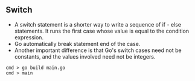 ## Switch
- A switch statement is a shorter way to write a sequence of if - else statements. It runs the first case whose value is equal to the condition expression.
- Go automatically break statement end of the case.
- Another important difference is that Go's switch cases need not be constants, and the values involved need not be integers.

```shell
cmd > go build main.go
cmd > main
```